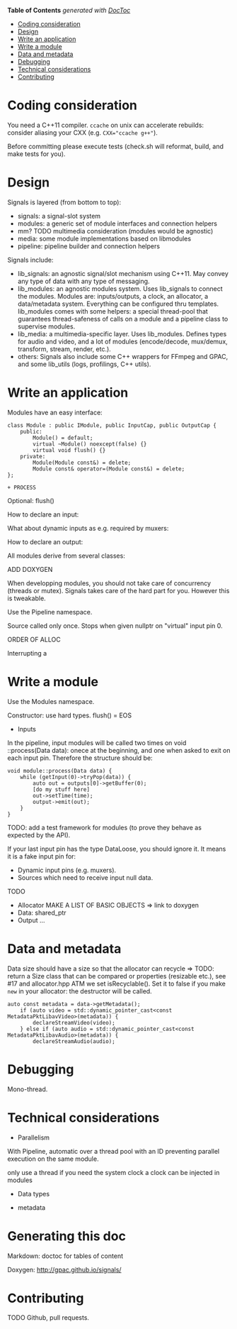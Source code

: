 <!-- START doctoc generated TOC please keep comment here to allow auto update -->
<!-- DON'T EDIT THIS SECTION, INSTEAD RE-RUN doctoc TO UPDATE -->
**Table of Contents**  *generated with [DocToc](https://github.com/thlorenz/doctoc)*

- [Coding consideration](#coding-consideration)
- [Design](#design)
- [Write an application](#write-an-application)
- [Write a module](#write-a-module)
- [Data and metadata](#data-and-metadata)
- [Debugging](#debugging)
- [Technical considerations](#technical-considerations)
- [Contributing](#contributing)

<!-- END doctoc generated TOC please keep comment here to allow auto update -->

Coding consideration
====================

You need a C++11 compiler. ```ccache``` on unix can accelerate rebuilds: consider aliasing your CXX (e.g. ```CXX="ccache g++"```).

Before committing please execute tests (check.sh will reformat, build, and make tests for you).

Design
======================

Signals is layered (from bottom to top):
- signals: a signal-slot system
- modules: a generic set of module interfaces and connection helpers
- mm? TODO multimedia consideration (modules would be agnostic)
- media: some module implementations based on libmodules
- pipeline: pipeline builder and connection helpers

Signals include:
 - lib_signals: an agnostic signal/slot mechanism using C++11. May convey any type of data with any type of messaging.
 - lib_modules: an agnostic modules system. Uses lib_signals to connect the modules.  Modules are: inputs/outputs, a clock, an allocator, a data/metadata system. Everything can be configured thru templates. lib_modules comes with some helpers: a special thread-pool that guarantees thread-safeness of calls on a module and a pipeline class to supervise modules.
 - lib_media: a multimedia-specific layer. Uses lib_modules. Defines types for audio and video, and a lot of modules (encode/decode, mux/demux, transform, stream, render, etc.).
 - others: Signals also include some C++ wrappers for FFmpeg and GPAC, and some lib_utils (logs, profilings, C++ utils).

Write an application
====================

Modules have an easy interface:
```
class Module : public IModule, public InputCap, public OutputCap {
	public:
		Module() = default;
		virtual ~Module() noexcept(false) {}
		virtual void flush() {}
	private:
		Module(Module const&) = delete;
		Module const& operator=(Module const&) = delete;
};

+ PROCESS

```

Optional:
flush()

How to declare an input:

What about dynamic inputs as e.g. required by muxers:

How to declare an output:





All modules derive from several classes:

ADD DOXYGEN

When developping modules, you should not take care of concurrency (threads or mutex). Signals takes care of the hard part for you. However this is tweakable.

Use the Pipeline namespace.

Source called only once. Stops when given nullptr on "virtual" input pin 0.

ORDER OF ALLOC

Interrupting a 


Write a module
==============

Use the Modules namespace.

Constructor: use hard types.
flush() = EOS

* Inputs

In the pipeline, input modules will be called two times on void ::process(Data data): onece at the beginning, and one when asked to exit on each input pin. Therefore the structure should be:
```
void module::process(Data data) {
	while (getInput(0)->tryPop(data)) {
		auto out = outputs[0]->getBuffer(0);
		[do my stuff here]
		out->setTime(time);
		output->emit(out);
	}
}
```
TODO: add a test framework for modules (to prove they behave as expected by the API).

If your last input pin has the type DataLoose, you should ignore it. It means it is a fake input pin for:
 - Dynamic input pins (e.g. muxers).
 - Sources which need to receive input null data.

TODO

* Allocator
MAKE A LIST OF BASIC OBJECTS => link to doxygen
* Data: shared_ptr
* Output
...


Data and metadata
=================

Data size should have a size so that the allocator can recycle => TODO: return a Size class that can be compared or properties (resizable etc.), see #17 and allocator.hpp
ATM we set isRecyclable(). Set it to false if you make ```new``` in your allocator: the destructor will be called.


```
auto const metadata = data->getMetadata();
	if (auto video = std::dynamic_pointer_cast<const MetadataPktLibavVideo>(metadata)) {
		declareStreamVideo(video);
	} else if (auto audio = std::dynamic_pointer_cast<const MetadataPktLibavAudio>(metadata)) {
		declareStreamAudio(audio);
```

Debugging
=========

Mono-thread.




Technical considerations
========================

* Parallelism

With Pipeline, automatic over a thread pool with an ID preventing parallel execution on the same module.

only use a thread if you need the system clock
a clock can be injected in modules

* Data types

* metadata


Generating this doc
===================

Markdown: doctoc for tables of content

Doxygen: http://gpac.github.io/signals/

Contributing
============

TODO
Github, pull requests.

